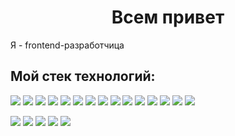 <h1 align="center">Всем привет</h1>
Я - frontend-разработчица
<h2>Мой стек технологий:</h2>
<img src="https://img.shields.io/badge/HTML-6CADDF?style=for-the-badge&logo=HTML5&logoColor=000000"/> <img src="https://img.shields.io/badge/CSS3-6CADDF?style=for-the-badge&logo=CSS3&logoColor=000000"/> <img src="https://img.shields.io/badge/Git-6CADDF?style=for-the-badge&logo=Git&logoColor=000000"/> <img src="https://img.shields.io/badge/JavaScript-6CADDF?style=for-the-badge&logo=JavaScript&logoColor=000000"/> <img src="https://img.shields.io/badge/TypeScript-6CADDF?style=for-the-badge&logo=TypeScript&logoColor=000000"/> <img src="https://img.shields.io/badge/React-6CADDF?style=for-the-badge&logo=React&logoColor=000000"/> <img src="https://img.shields.io/badge/Redux-6CADDF?style=for-the-badge&logo=Redux&logoColor=000000"/> <img src="https://img.shields.io/badge/Webpack-6CADDF?style=for-the-badge&logo=Webpack&logoColor=000000"/> <img src="https://img.shields.io/badge/ReactRouter-6CADDF?style=for-the-badge&logo=React Router&logoColor=000000"/> <img src="https://img.shields.io/badge/Jest-6CADDF?style=for-the-badge&logo=Jest&logoColor=000000"/> <img src="https://img.shields.io/badge/Express-6CADDF?style=for-the-badge&logo=Express&logoColor=000000"/> <img src="https://img.shields.io/badge/MongoDB-6CADDF?style=for-the-badge&logo=MongoDB&logoColor=000000"/> <img src="https://img.shields.io/badge/Vue-6CADDF?style=for-the-badge&logo=Vue.js&logoColor=000000"/> <img src="https://img.shields.io/badge/Postgres-6CADDF?style=for-the-badge&logo=PostgreSQL&logoColor=000000"/> <img src="https://img.shields.io/badge/Nest-6CADDF?style=for-the-badge&logo=NestJS&logoColor=000000"/>



![](https://github-profile-summary-cards.vercel.app/api/cards/profile-details?username=katkovatanya&theme=moltack)
![](https://github-profile-summary-cards.vercel.app/api/cards/most-commit-language?username=katkovatanya&theme=moltack)
![](https://github-profile-summary-cards.vercel.app/api/cards/repos-per-language?username=katkovatanya&theme=moltack)
![](https://github-profile-summary-cards.vercel.app/api/cards/stats?username=katkovatanya&theme=moltack)
![](https://github-profile-summary-cards.vercel.app/api/cards/productive-time?username=katkovatanya&theme=moltack)
